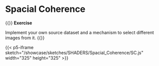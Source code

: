 # **Spacial Coherence**

{{<hint info>}}
**Exercise**

Implement your own source dataset and a mechanism to select different images from it.
{{</hint>}}


{{< p5-iframe sketch="/showcase/sketches/SHADERS/Spacial_Coherence/SC.js" width="325" height="325" >}}



